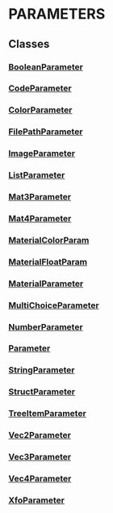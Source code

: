 # PARAMETERS
## Classes
### [BooleanParameter](api/SceneTree/Parameters/BooleanParameter.md)
### [CodeParameter](api/SceneTree/Parameters/CodeParameter.md)
### [ColorParameter](api/SceneTree/Parameters/ColorParameter.md)
### [FilePathParameter](api/SceneTree/Parameters/FilePathParameter.md)
### [ImageParameter](api/SceneTree/Parameters/ImageParameter.md)
### [ListParameter](api/SceneTree/Parameters/ListParameter.md)
### [Mat3Parameter](api/SceneTree/Parameters/Mat3Parameter.md)
### [Mat4Parameter](api/SceneTree/Parameters/Mat4Parameter.md)
### [MaterialColorParam](api/SceneTree/Parameters/MaterialColorParam.md)
### [MaterialFloatParam](api/SceneTree/Parameters/MaterialFloatParam.md)
### [MaterialParameter](api/SceneTree/Parameters/MaterialParameter.md)
### [MultiChoiceParameter](api/SceneTree/Parameters/MultiChoiceParameter.md)
### [NumberParameter](api/SceneTree/Parameters/NumberParameter.md)
### [Parameter](api/SceneTree/Parameters/Parameter.md)
### [StringParameter](api/SceneTree/Parameters/StringParameter.md)
### [StructParameter](api/SceneTree/Parameters/StructParameter.md)
### [TreeItemParameter](api/SceneTree/Parameters/TreeItemParameter.md)
### [Vec2Parameter](api/SceneTree/Parameters/Vec2Parameter.md)
### [Vec3Parameter](api/SceneTree/Parameters/Vec3Parameter.md)
### [Vec4Parameter](api/SceneTree/Parameters/Vec4Parameter.md)
### [XfoParameter](api/SceneTree/Parameters/XfoParameter.md)

